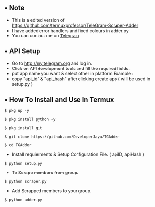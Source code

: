 ## • Note

* This is a edited version of https://github.com/termuxprofessor/TeleGram-Scraper-Adder
* I have added error handlers and fixed colours in adder.py
* You can contact me on <a href="t.me/Halto_Tha">Telegram</a>

## • API Setup
* Go to http://my.telegram.org  and log in.
* Click on API development tools and fill the required fields.
* put app name you want & select other in platform Example :
* copy "api_id" & "api_hash" after clicking create app ( will be used in setup.py )

## • How To Install and Use In Termux

`$ pkg up -y`

`$ pkg install python -y`

`$ pkg install git`

`$ git clone https://github.com/DeveloperJayu/TGAdder`

`$ cd TGAdder`

* Install requierments & Setup Configuration File. ( apiID, apiHash )

`$ python setup.py`

* To Scrape members from group.

`$ python scraper.py`

* Add Scrapped members to your group. 

`$ python adder.py`
